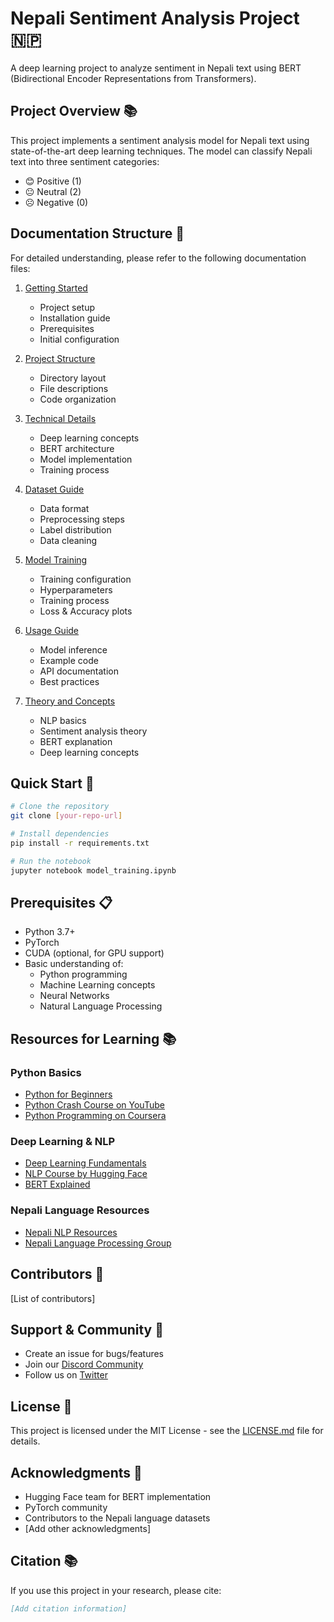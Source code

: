 # Nepali Sentiment Analysis Project 🇳🇵

A deep learning project to analyze sentiment in Nepali text using BERT (Bidirectional Encoder Representations from Transformers).

## Project Overview 📚

This project implements a sentiment analysis model for Nepali text using state-of-the-art deep learning techniques. The model can classify Nepali text into three sentiment categories:
- 😊 Positive (1)
- 😐 Neutral (2)
- ☹️ Negative (0)

## Documentation Structure 📖

For detailed understanding, please refer to the following documentation files:

1. [Getting Started](docs/01-GETTING_STARTED.md)
   - Project setup
   - Installation guide
   - Prerequisites
   - Initial configuration

2. [Project Structure](docs/02-PROJECT_STRUCTURE.md)
   - Directory layout
   - File descriptions
   - Code organization

3. [Technical Details](docs/03-TECHNICAL_DETAILS.md)
   - Deep learning concepts
   - BERT architecture
   - Model implementation
   - Training process

4. [Dataset Guide](docs/04-DATASET_GUIDE.md)
   - Data format
   - Preprocessing steps
   - Label distribution
   - Data cleaning

5. [Model Training](docs/05-MODEL_TRAINING.md)
   - Training configuration
   - Hyperparameters
   - Training process
   - Loss & Accuracy plots

6. [Usage Guide](docs/06-USAGE_GUIDE.md)
   - Model inference
   - Example code
   - API documentation
   - Best practices

7. [Theory and Concepts](docs/07-THEORY_AND_CONCEPTS.md)
   - NLP basics
   - Sentiment analysis theory
   - BERT explanation
   - Deep learning concepts

## Quick Start 🚀

```bash
# Clone the repository
git clone [your-repo-url]

# Install dependencies
pip install -r requirements.txt

# Run the notebook
jupyter notebook model_training.ipynb
```

## Prerequisites 📋

- Python 3.7+
- PyTorch
- CUDA (optional, for GPU support)
- Basic understanding of:
  - Python programming
  - Machine Learning concepts
  - Neural Networks
  - Natural Language Processing

## Resources for Learning 📚

### Python Basics
- [Python for Beginners](https://www.python.org/about/gettingstarted/)
- [Python Crash Course on YouTube](https://www.youtube.com/watch?v=rfscVS0vtbw)
- [Python Programming on Coursera](https://www.coursera.org/specializations/python)

### Deep Learning & NLP
- [Deep Learning Fundamentals](https://www.deeplearning.ai/)
- [NLP Course by Hugging Face](https://huggingface.co/learn/nlp-course/chapter1/1)
- [BERT Explained](https://www.youtube.com/watch?v=xI0HHN5XKDo)

### Nepali Language Resources
- [Nepali NLP Resources](https://github.com/sushil79g/Nepali_nlp)
- [Nepali Language Processing Group](https://github.com/nlp-nepal)

## Contributors 👥

[List of contributors]

## Support & Community 🤝

- Create an issue for bugs/features
- Join our [Discord Community]()
- Follow us on [Twitter]()

## License 📄

This project is licensed under the MIT License - see the [LICENSE.md](LICENSE.md) file for details.

## Acknowledgments 🙏

- Hugging Face team for BERT implementation
- PyTorch community
- Contributors to the Nepali language datasets
- [Add other acknowledgments]

## Citation 📚

If you use this project in your research, please cite:

```bibtex
[Add citation information]
```